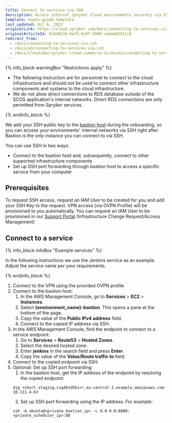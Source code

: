 ```yaml
---
title: Connect to services via SSH
description: Access internal Spryker Cloud environments securely via SSH, with onboarding steps for connecting through the bastion host to manage your cloud resources.
template: howto-guide-template
last_updated: Oct 6, 2023
originalLink: https://cloud.spryker.com/docs/connecting-to-services-via-ssh
originalArticleId: 914d013d-5ef3-4c0f-b940-ce8add5531c8
redirect_from:
  - /docs/connecting-to-services-via-ssh
  - /docs/en/connecting-to-services-via-ssh
  - /docs/cloud/dev/spryker-cloud-commerce-os/access/connecting-to-services-via-ssh.html
---
```


{% info_block warningBox "Restrictions apply" %}

* The following instruction are for personnel to connect to the cloud infrastructure and should not be used to connect other infrastructure components and systems to the cloud infrastructure. 
* We do not allow direct connections to RDS database outside of the SCOS application's internal networks. Direct RDS connections are only permitted from Spryker services.

{% endinfo_block %}

We add your SSH public key to the [bastion host](https://docs.aws.amazon.com/managedservices/latest/userguide/using-bastions.html) during the onboarding, so you can access your environments' internal networks via SSH right after. Bastion is the only instance you can connect to via SSH.

You can use SSH in two ways:

* Connect to the bastion host and, subsequently, connect to other supported infrastructure components
* Set up SSH port forwarding through bastion host to access a specific service from your computer


## Prerequisites

To request SSH access, request an IAM User to be created for you and add your SSH Key to the request. VPN access (via OVPN Profile) will be provisioned to you automatically. You can request an IAM User to be provisioned in our [Support Portal](https://support.spryker.com/s/case-funnel-problem) (Infrastructure Change Request/Access Management)

## Connect to a service

{% info_block infoBox "Example services" %}

In the following instructions we use the Jenkins service as an example. Adjust the service name per your requirements.

{% endinfo_block %}


1. Connect to the VPN using the provided OVPN profile
2. Connect to the bastion host:
    1. In the AWS Management Console, go to **Services** > **EC2** > **Instances**.
    2. Select **{environment_name}-bastion**.
        This opens a pane at the bottom of the page.
    3. Copy the value of the **Public IPv4 address** field.
    4. Connect to the copied IP address via SSH.
3. In the AWS Management Console, find the endpoint to connect to a service endpoint:
    1. Go to **Services** > **Route53** > **Hosted Zones**.
    2. Select the desired hosted zone.
    3. Enter **jenkins** in the search field and press **Enter**.
    4. Copy the value of the **Value/Route traffic to** field.
4. Connect to the copied endpoint via SSH.
5. Optional: Set up SSH port forwarding:
    1. In the bastion host, get the IP address of the endpoint by resolving the copied endpoint:
    ```shell
    dig +short staging.cxg4btdhhsrr.eu-central-1.example.amazonaws.com
    10.111.4.63
    ```
    2. Set up SSH port forwarding using the IP address. For example:
    ```shell
    ssh -A ubuntu@<private_bastion_ip> -L 0.0.0.0:8080:<private_scheduler_ip>:80
    ```
    
    
    
    
    
    
    
    
    
    
    
    
    
    
    
    
    
    
    
    
    
    
    
    
    
    
    
    
    
    
    
    
    
    
    
    
    
    
    
    
